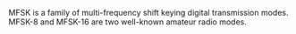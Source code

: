 MFSK is a family of multi-frequency shift keying digital transmission modes. MFSK-8 and MFSK-16 are two well-known amateur radio modes.